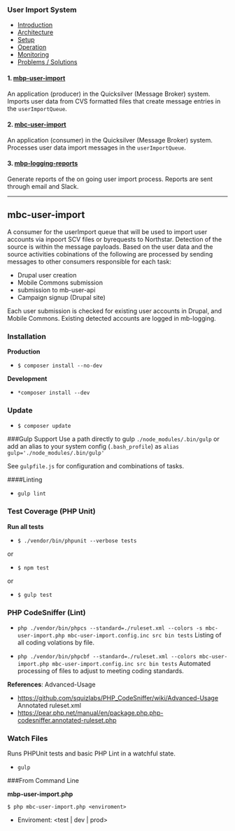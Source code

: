 ### User Import System

- [Introduction](https://github.com/DoSomething/mbp-user-import/wiki)
- [Architecture](https://github.com/DoSomething/mbp-user-import/wiki/2.-Architecture)
- [Setup](https://github.com/DoSomething/mbp-user-import/wiki/3.-Setup)
- [Operation](https://github.com/DoSomething/mbp-user-import/wiki/4.-Operation)
- [Monitoring](https://github.com/DoSomething/mbp-user-import/wiki/5.-Monitoring)
- [Problems / Solutions](https://github.com/DoSomething/mbp-user-import/wiki/7.-Problems-%5C--Solutions)

#### 1. [mbp-user-import](https://github.com/DoSomething/mbp-user-import)

An application (producer) in the Quicksilver (Message Broker) system.
Imports user data from CVS formatted files that create message entries
in the `userImportQueue`.

#### 2. [mbc-user-import](https://github.com/DoSomething/mbc-user-import)

An application (consumer) in the Quicksilver (Message Broker) system.
Processes user data import messages in the `userImportQueue`.

#### 3. [mbp-logging-reports](https://github.com/DoSomething/Quicksilver-PHP/tree/master/mbp-logging-reports)

Generate reports of the on going user import process. Reports are sent
through email and Slack.

---

## mbc-user-import

A consumer for the userImport queue that will be used to import
user accounts via inpoort SCV files or byrequests to Northstar. Detection 
of the source is within the message payloads. Based on the user data and 
the source activities cobinations of the following are processed by sending 
messages to other consumers responsible for each task:

- Drupal user creation
- Mobile Commons submission
- submission to mb-user-api
- Campaign signup (Drupal site)

Each user submission is checked for existing user accounts in Drupal,
and Mobile Commons. Existing detected accounts are logged in
mb-logging.

### Installation

**Production**
- `$ composer install --no-dev`

**Development**
- `*composer install --dev`

### Update

- `$ composer update`

###Gulp Support
Use a path directly to gulp `./node_modules/.bin/gulp` or add an alias to your system config (`.bash_profile`) as `alias gulp='./node_modules/.bin/gulp'`

See `gulpfile.js` for configuration and combinations of tasks.

####Linting
- `gulp lint`

### Test Coverage (PHP Unit)

**Run all tests**
- `$ ./vendor/bin/phpunit --verbose tests`

or
- `$ npm test`

or
- `$ gulp test`

### PHP CodeSniffer (Lint)

- `php ./vendor/bin/phpcs --standard=./ruleset.xml --colors -s mbc-user-import.php mbc-user-import.config.inc src bin tests`
Listing of all coding volations by file.

- `php ./vendor/bin/phpcbf --standard=./ruleset.xml --colors mbc-user-import.php mbc-user-import.config.inc src bin tests`
Automated processing of files to adjust to meeting coding standards.

**References**:
Advanced-Usage
- https://github.com/squizlabs/PHP_CodeSniffer/wiki/Advanced-Usage
Annotated ruleset.xml
- https://pear.php.net/manual/en/package.php.php-codesniffer.annotated-ruleset.php


### Watch Files

Runs PHPUnit tests and basic PHP Lint in a watchful state.

- `gulp`

###From Command Line

**mbp-user-import.php**

`$ php mbc-user-import.php <enviroment>`

- Enviroment: <test | dev | prod>
